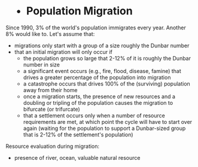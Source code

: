 #  • Population Migration

Since 1990, 3% of the world's population immigrates every year. Another
8% would like to. Let's assume that:

* migrations only start with a group of a size roughly the Dunbar number
* that an initial migration will only occur if
    * the population grows so large that 2-12% of it is roughly the Dunbar number in
      size
    * a significant event occurs (e.g., fire, flood, disease, famine) that drives a
      greater percentage of the population into migration
    * a catastrophe occurs that drives 100% of the (surviving) population away from
      their home
    * once a migration starts, the presence of new resources and a doubling or
      tripling of the population causes the migration to bifurcate (or trifurcate)
    * that a settlement occurs only when a number of resource requirements are met,
      at which point the cycle will have to start over again (waiting for the population to support a Dunbar-sized group that is 2-12% of the settlement's
      population)

Resource evaluation during migration:

* presence of river, ocean, valuable natural resource

